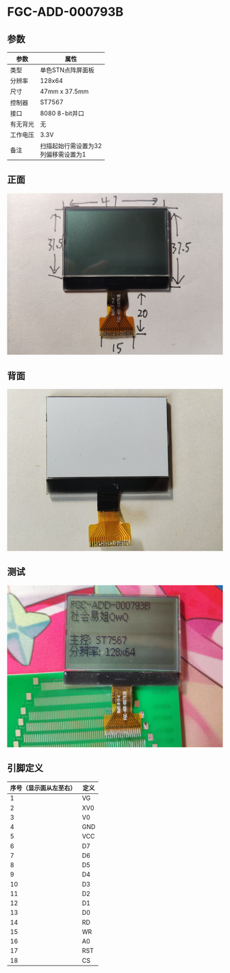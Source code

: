 # FGC-ADD-000793B

## 参数

| 参数     | 属性                                      |
| -------- | ----------------------------------------- |
| 类型     | 单色STN点阵屏面板                         |
| 分辨率   | 128x64                                    |
| 尺寸     | 47mm x 37.5mm                             |
| 控制器   | ST7567                                    |
| 接口     | 8080 8-bit并口                            |
| 有无背光 | 无                                        |
| 工作电压 | 3.3V                                      |
| 备注     | 扫描起始行需设置为32<br />列偏移需设置为1 |

## 正面

![正面](正面.jpg)

## 背面

![背面](背面.jpg)

## 测试

![测试](测试.jpg)

## 引脚定义

| 序号（显示面从左至右） | 定义 |
| ---------------------- | ---- |
| 1                      | VG   |
| 2                      | XV0  |
| 3                      | V0   |
| 4                      | GND  |
| 5                      | VCC  |
| 6                      | D7   |
| 7                      | D6   |
| 8                      | D5   |
| 9                      | D4   |
| 10                     | D3   |
| 11                     | D2   |
| 12                     | D1   |
| 13                     | D0   |
| 14                     | RD   |
| 15                     | WR   |
| 16                     | A0   |
| 17                     | RST  |
| 18                     | CS   |